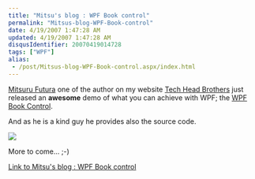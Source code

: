```yaml
---
title: "Mitsu's blog : WPF Book control"
permalink: "Mitsus-blog-WPF-Book-control"
date: 4/19/2007 1:47:28 AM
updated: 4/19/2007 1:47:28 AM
disqusIdentifier: 20070419014728
tags: ["WPF"]
alias:
 - /post/Mitsus-blog-WPF-Book-control.aspx/index.html
---
```

[Mitsuru Futura](http://www.techheadbrothers.com/Auteurs.aspx?id=decef97f-cd3f-4a46-ba08-7644e5ac9783) one of the author on my website [Tech Head Brothers](http://www.techheadbrothers.com/) just released an **awesome** demo of what you can achieve with WPF; the [WPF Book Control](http://blogs.msdn.com/mitsu/archive/2007/04/18/wpf-book-control.aspx).

And as he is a kind guy he provides also the source code.
<!-- more -->

![](http://www.techheadbrothers.com/images/blog/bookcontrol.jpg) 

More to come... ;-)

[Link to Mitsu's blog : WPF Book control](http://blogs.msdn.com/mitsu/archive/2007/04/18/wpf-book-control.aspx)
